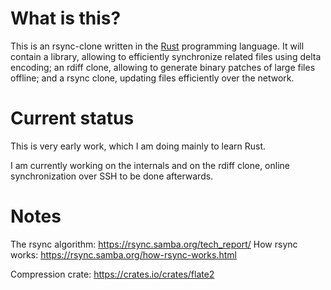 What is this?
=============

This is an rsync-clone written in the [Rust](https://www.rust-lang.org/) programming language. It will contain a library, allowing to efficiently synchronize related files using delta encoding; an rdiff clone, allowing to generate binary patches of large files offline; and a rsync clone, updating files efficiently over the network.

Current status
==============

This is very early work, which I am doing mainly to learn Rust.

I am currently working on the internals and on the rdiff clone, online synchronization over SSH to be done afterwards.

Notes
=====

The rsync algorithm: https://rsync.samba.org/tech_report/
How rsync works: https://rsync.samba.org/how-rsync-works.html

Compression crate: https://crates.io/crates/flate2
